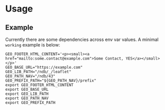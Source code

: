 # Usage

## Example 

Currently there are some dependencies across env var values. A minimal `working` example is below:

```
GEO_FOOTER_HTML_CONTENT='<p><small><a href="mailto:some.contact@example.com">Some Contact, YES</a></small></p>'
GEO_BASE_URL="https://example.com"
GEO_LIB_PATH="/ndb/_/leaflet"
GEO_PATH_NAV="/ndb/43"
GEO_PREFIX_PATH="${GEO_PATH_NAV}/prefix"
export GEO_FOOTER_HTML_CONTENT
export GEO_BASE_URL
export GEO_LIB_PATH
export GEO_PATH_NAV
export GEO_PREFIX_PATH
```
